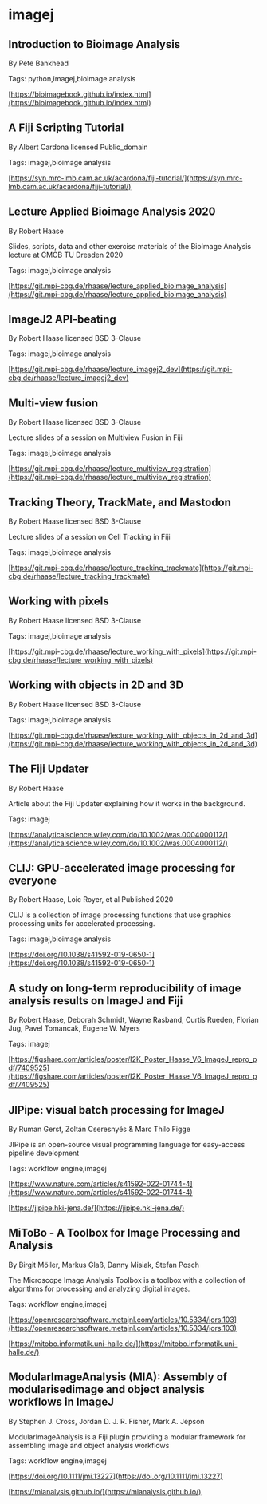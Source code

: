 # imagej
## Introduction to Bioimage Analysis
By Pete Bankhead



Tags: python,imagej,bioimage analysis

[https://bioimagebook.github.io/index.html](https://bioimagebook.github.io/index.html)

## A Fiji Scripting Tutorial
By Albert Cardona
licensed Public_domain


Tags: imagej,bioimage analysis

[https://syn.mrc-lmb.cam.ac.uk/acardona/fiji-tutorial/](https://syn.mrc-lmb.cam.ac.uk/acardona/fiji-tutorial/)

## Lecture Applied Bioimage Analysis 2020
By Robert Haase



Slides, scripts, data and other exercise materials of the BioImage Analysis lecture at CMCB TU Dresden 2020

Tags: imagej,bioimage analysis

[https://git.mpi-cbg.de/rhaase/lecture_applied_bioimage_analysis](https://git.mpi-cbg.de/rhaase/lecture_applied_bioimage_analysis)

## ImageJ2 API-beating
By Robert Haase
licensed BSD 3-Clause


Tags: imagej,bioimage analysis

[https://git.mpi-cbg.de/rhaase/lecture_imagej2_dev](https://git.mpi-cbg.de/rhaase/lecture_imagej2_dev)

## Multi-view fusion
By Robert Haase
licensed BSD 3-Clause


Lecture slides of a session on Multiview Fusion in Fiji

Tags: imagej,bioimage analysis

[https://git.mpi-cbg.de/rhaase/lecture_multiview_registration](https://git.mpi-cbg.de/rhaase/lecture_multiview_registration)

## Tracking Theory, TrackMate, and Mastodon
By Robert Haase
licensed BSD 3-Clause


Lecture slides of a session on Cell Tracking in Fiji

Tags: imagej,bioimage analysis

[https://git.mpi-cbg.de/rhaase/lecture_tracking_trackmate](https://git.mpi-cbg.de/rhaase/lecture_tracking_trackmate)

## Working with pixels
By Robert Haase
licensed BSD 3-Clause


Tags: imagej,bioimage analysis

[https://git.mpi-cbg.de/rhaase/lecture_working_with_pixels](https://git.mpi-cbg.de/rhaase/lecture_working_with_pixels)

## Working with objects in 2D and 3D
By Robert Haase
licensed BSD 3-Clause


Tags: imagej,bioimage analysis

[https://git.mpi-cbg.de/rhaase/lecture_working_with_objects_in_2d_and_3d](https://git.mpi-cbg.de/rhaase/lecture_working_with_objects_in_2d_and_3d)

## The Fiji Updater
By Robert Haase



Article about the Fiji Updater explaining how it works in the background.

Tags: imagej

[https://analyticalscience.wiley.com/do/10.1002/was.0004000112/](https://analyticalscience.wiley.com/do/10.1002/was.0004000112/)

## CLIJ: GPU-accelerated image processing for everyone
By Robert Haase, Loic Royer, et al
Published 2020


CLIJ is a collection of image processing functions that use graphics processing units for accelerated processing.

Tags: imagej,bioimage analysis

[https://doi.org/10.1038/s41592-019-0650-1](https://doi.org/10.1038/s41592-019-0650-1)

## A study on long-term reproducibility of image analysis results on ImageJ and Fiji
By Robert Haase, Deborah Schmidt, Wayne Rasband, Curtis Rueden, Florian Jug, Pavel Tomancak, Eugene W. Myers



Tags: imagej

[https://figshare.com/articles/poster/I2K_Poster_Haase_V6_ImageJ_repro_pdf/7409525](https://figshare.com/articles/poster/I2K_Poster_Haase_V6_ImageJ_repro_pdf/7409525)

## JIPipe: visual batch processing for ImageJ
By Ruman Gerst, Zoltán Cseresnyés & Marc Thilo Figge



JIPipe is an open-source visual programming language for easy-access pipeline development

Tags: workflow engine,imagej

[https://www.nature.com/articles/s41592-022-01744-4](https://www.nature.com/articles/s41592-022-01744-4)

[https://jipipe.hki-jena.de/](https://jipipe.hki-jena.de/)

## MiToBo - A Toolbox for Image Processing and Analysis
By Birgit Möller, Markus Glaß, Danny Misiak, Stefan Posch



The Microscope Image Analysis Toolbox is a toolbox with a collection of algorithms for processing and analyzing digital images.

Tags: workflow engine,imagej

[https://openresearchsoftware.metajnl.com/articles/10.5334/jors.103](https://openresearchsoftware.metajnl.com/articles/10.5334/jors.103)

[https://mitobo.informatik.uni-halle.de/](https://mitobo.informatik.uni-halle.de/)

## ModularImageAnalysis (MIA): Assembly of modularisedimage and object analysis workflows in ImageJ
By Stephen J. Cross, Jordan D. J. R. Fisher, Mark A. Jepson



ModularImageAnalysis is a Fiji plugin providing a modular framework for assembling image and object analysis workflows

Tags: workflow engine,imagej

[https://doi.org/10.1111/jmi.13227](https://doi.org/10.1111/jmi.13227)

[https://mianalysis.github.io/](https://mianalysis.github.io/)

